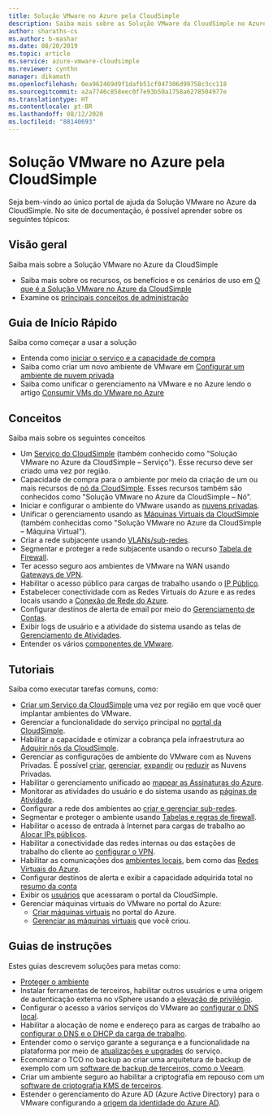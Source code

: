 ```yaml
---
title: Solução VMware no Azure pela CloudSimple
description: Saiba mais sobre as Solução VMware da CloudSimple no Azure, incluindo uma visão geral, inícios rápidos, conceitos, tutoriais e guias de instruções.
author: sharaths-cs
ms.author: b-mashar
ms.date: 08/20/2019
ms.topic: article
ms.service: azure-vmware-cloudsimple
ms.reviewer: cynthn
manager: dikamath
ms.openlocfilehash: 0ea962469d9f1dafb51cf047306d99758c3cc118
ms.sourcegitcommit: a2a7746c858eec0f7e93b50a1758a6278504977e
ms.translationtype: HT
ms.contentlocale: pt-BR
ms.lasthandoff: 08/12/2020
ms.locfileid: "88140693"
---
```

# <a name="azure-vmware-solution-by-cloudsimple"></a>Solução VMware no Azure pela CloudSimple

Seja bem-vindo ao único portal de ajuda da Solução VMware no Azure da CloudSimple.
No site de documentação, é possível aprender sobre os seguintes tópicos:

## <a name="overview"></a>Visão geral

Saiba mais sobre a Solução VMware no Azure da CloudSimple

* Saiba mais sobre os recursos, os benefícios e os cenários de uso em [O que é a Solução VMware no Azure da CloudSimple](cloudsimple-vmware-solutions-overview.md)
* Examine os [principais conceitos de administração](key-concepts.md)

## <a name="quickstart"></a>Guia de Início Rápido

Saiba como começar a usar a solução

* Entenda como [iniciar o serviço e a capacidade de compra](quickstart-create-cloudsimple-service.md)
* Saiba como criar um novo ambiente de VMware em [Configurar um ambiente de nuvem privada](quickstart-create-private-cloud.md)
* Saiba como unificar o gerenciamento na VMware e no Azure lendo o artigo [Consumir VMs do VMware no Azure](quickstart-create-vmware-virtual-machine.md)

## <a name="concepts"></a>Conceitos

Saiba mais sobre os seguintes conceitos

* Um [Serviço do CloudSimple](cloudsimple-service.md) (também conhecido como "Solução VMware no Azure da CloudSimple – Serviço"). Esse recurso deve ser criado uma vez por região.
* Capacidade de compra para o ambiente por meio da criação de um ou mais recursos de [nó da CloudSimple](cloudsimple-node.md). Esses recursos também são conhecidos como "Solução VMware no Azure da CloudSimple – Nó".
* Iniciar e configurar o ambiente do VMware usando as [nuvens privadas](cloudsimple-private-cloud.md).
* Unificar o gerenciamento usando as [Máquinas Virtuais da CloudSimple](cloudsimple-virtual-machines.md) (também conhecidas como "Solução VMware no Azure da CloudSimple – Máquina Virtual").
* Criar a rede subjacente usando [VLANs/sub-redes](cloudsimple-vlans-subnets.md).
* Segmentar e proteger a rede subjacente usando o recurso [Tabela de Firewall](cloudsimple-firewall-tables.md).
* Ter acesso seguro aos ambientes de VMware na WAN usando [Gateways de VPN](cloudsimple-vpn-gateways.md).
* Habilitar o acesso público para cargas de trabalho usando o [IP Público](cloudsimple-public-ip-address.md).
* Estabelecer conectividade com as Redes Virtuais do Azure e as redes locais usando a [Conexão de Rede do Azure](cloudsimple-azure-network-connection.md).
* Configurar destinos de alerta de email por meio do [Gerenciamento de Contas](cloudsimple-account.md).
* Exibir logs de usuário e a atividade do sistema usando as telas de [Gerenciamento de Atividades](cloudsimple-activity.md).
* Entender os vários [componentes de VMware](vmware-components.md).

## <a name="tutorials"></a>Tutoriais

Saiba como executar tarefas comuns, como:

* [Criar um Serviço da CloudSimple](create-cloudsimple-service.md) uma vez por região em que você quer implantar ambientes do VMware.
* Gerenciar a funcionalidade do serviço principal no [portal da CloudSimple](access-cloudsimple-portal.md).
* Habilitar a capacidade e otimizar a cobrança pela infraestrutura ao [Adquirir nós da CloudSimple](create-nodes.md).
* Gerenciar as configurações de ambiente do VMware com as Nuvens Privadas. É possível [criar](create-private-cloud.md), [gerenciar](manage-private-cloud.md), [expandir](expand-private-cloud.md) ou [reduzir](shrink-private-cloud.md) as Nuvens Privadas.
* Habilitar o gerenciamento unificado ao [mapear as Assinaturas do Azure](azure-subscription-mapping.md).
* Monitorar as atividades do usuário e do sistema usando as [páginas de Atividade](monitor-activity.md).
* Configurar a rede dos ambientes ao [criar e gerenciar sub-redes](create-vlan-subnet.md).
* Segmentar e proteger o ambiente usando [Tabelas e regras de firewall](firewall.md).
* Habilitar o acesso de entrada à Internet para cargas de trabalho ao [Alocar IPs públicos](public-ips.md).
* Habilitar a conectividade das redes internas ou das estações de trabalho do cliente ao [configurar o VPN](vpn-gateway.md).
* Habilitar as comunicações dos [ambientes locais](on-premises-connection.md), bem como das [Redes Virtuais do Azure](virtual-network-connection.md).
* Configurar destinos de alerta e exibir a capacidade adquirida total no [resumo da conta](account.md)
* Exibir os [usuários](users.md) que acessaram o portal da CloudSimple.
* Gerenciar máquinas virtuais do VMware no portal do Azure:
    * [Criar máquinas virtuais](azure-create-vm.md) no portal do Azure.
    * [Gerenciar as máquinas virtuais](azure-manage-vm.md) que você criou.

## <a name="how-to-guides"></a>Guias de instruções

Estes guias descrevem soluções para metas como:

* [Proteger o ambiente](private-cloud-secure.md)
* Instalar ferramentas de terceiros, habilitar outros usuários e uma origem de autenticação externa no vSphere usando a [elevação de privilégio](escalate-privileges.md).
* Configurar o acesso a vários serviços do VMware ao [configurar o DNS local](on-premises-dns-setup.md).
* Habilitar a alocação de nome e endereço para as cargas de trabalho ao [configurar o DNS e o DHCP da carga de trabalho](dns-dhcp-setup.md).
* Entender como o serviço garante a segurança e a funcionalidade na plataforma por meio de [atualizações e upgrades](vmware-components.md#updates-and-upgrades) do serviço.
* Economizar o TCO no backup ao criar uma arquitetura de backup de exemplo com um [software de backup de terceiros, como o Veeam](backup-workloads-veeam.md).
* Criar um ambiente seguro ao habilitar a criptografia em repouso com um [software de criptografia KMS de terceiros](vsan-encryption.md).
* Estender o gerenciamento do Azure AD (Azure Active Directory) para o VMware configurando a [origem da identidade do Azure AD](azure-ad.md).
